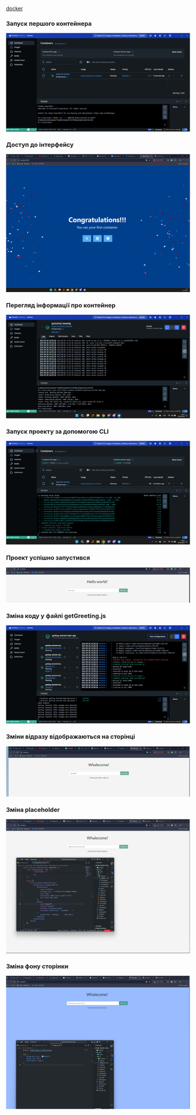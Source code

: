 [docker](https://docs.docker.com/get-started/)
### Запуск першого контейнера
![](./screenshots/1.png)
### Доступ до інтерфейсу
![](./screenshots/2.png)
### Перегляд інформації про контейнер
![](./screenshots/3.png)
### Запуск проекту за допомогою CLI
![](./screenshots/4.png)
### Проект успішно запустився
![](./screenshots/5.png)
### Зміна коду у файлі getGreeting.js
![](./screenshots/6.png)
### Зміни відразу відображаються на сторінці
![](./screenshots/7.png)
### Зміна placeholder
![](./screenshots/8.png)
### Зміна фону сторінки
![](./screenshots/9.png)
